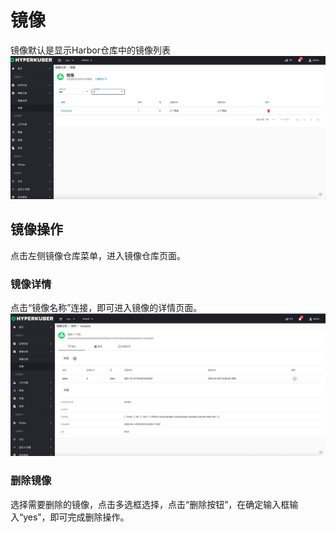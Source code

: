 # 镜像

镜像默认是显示Harbor仓库中的镜像列表
![Minion](../../../assets/images/registry/images.jpg)

## 镜像操作
点击左侧镜像仓库菜单，进入镜像仓库页面。
### 镜像详情
点击“镜像名称”连接，即可进入镜像的详情页面。
![Minion](../../../assets/images/registry/image-info.jpg)


### 删除镜像
选择需要删除的镜像，点击多选框选择，点击“删除按钮”，在确定输入框输入“yes”，即可完成删除操作。